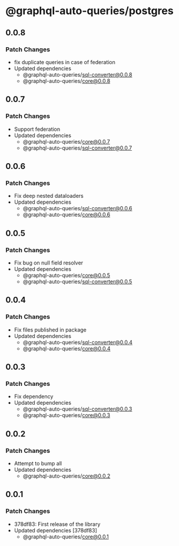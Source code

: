 # @graphql-auto-queries/postgres

## 0.0.8

### Patch Changes

- fix duplicate queries in case of federation
- Updated dependencies
  - @graphql-auto-queries/sql-converter@0.0.8
  - @graphql-auto-queries/core@0.0.8

## 0.0.7

### Patch Changes

- Support federation
- Updated dependencies
  - @graphql-auto-queries/core@0.0.7
  - @graphql-auto-queries/sql-converter@0.0.7

## 0.0.6

### Patch Changes

- Fix deep nested dataloaders
- Updated dependencies
  - @graphql-auto-queries/sql-converter@0.0.6
  - @graphql-auto-queries/core@0.0.6

## 0.0.5

### Patch Changes

- Fix bug on null field resolver
- Updated dependencies
  - @graphql-auto-queries/core@0.0.5
  - @graphql-auto-queries/sql-converter@0.0.5

## 0.0.4

### Patch Changes

- Fix files published in package
- Updated dependencies
  - @graphql-auto-queries/sql-converter@0.0.4
  - @graphql-auto-queries/core@0.0.4

## 0.0.3

### Patch Changes

- Fix dependency
- Updated dependencies
  - @graphql-auto-queries/sql-converter@0.0.3
  - @graphql-auto-queries/core@0.0.3

## 0.0.2

### Patch Changes

- Attempt to bump all
- Updated dependencies
  - @graphql-auto-queries/core@0.0.2

## 0.0.1

### Patch Changes

- 378df83: First release of the library
- Updated dependencies [378df83]
  - @graphql-auto-queries/core@0.0.1
